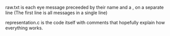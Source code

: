 raw.txt is each eye message preceeded by their name and a , on a separate line
(The first line is all messages in a single line)

representation.c is the code itself with comments that hopefully explain how everything works.

